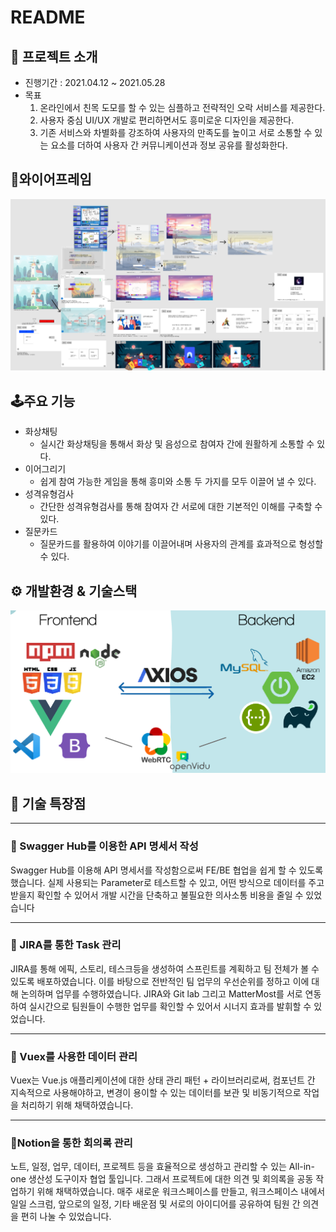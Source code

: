 # README



## 📑 프로젝트 소개

- 진행기간 : 2021.04.12 ~ 2021.05.28
- 목표
  1. 온라인에서 친목 도모를 할 수 있는 심플하고 전략적인 오락 서비스를 제공한다.
  2. 사용자 중심 UI/UX 개발로 편리하면서도 흥미로운 디자인을 제공한다.
  3. 기존 서비스와 차별화를 강조하여 사용자의 만족도를 높이고 서로 소통할 수 있는 요소를 더하여 사용자 간 커뮤니케이션과 정보 공유를 활성화한다.



## 👀와이어프레임

![wireframes](documents/img/wireframes.png)



## 🕹️주요 기능

- 화상채팅
  - 실시간 화상채팅을 통해서 화상 및 음성으로 참여자 간에 원활하게 소통할 수 있다.
- 이어그리기
  - 쉽게 참여 가능한 게임을 통해 흥미와 소통 두 가지를 모두 이끌어 낼 수 있다.
- 성격유형검사
  - 간단한 성격유형검사를 통해 참여자 간 서로에 대한 기본적인 이해를 구축할 수 있다.
- 질문카드
  - 질문카드를 활용하여 이야기를 이끌어내며 사용자의 관계를 효과적으로 형성할 수 있다.



## ⚙️ 개발환경 & 기술스택

![tech](documents/img/tech.png)



## 📌 기술 특장점

------

### 📃 Swagger Hub를 이용한 API 명세서 작성

Swagger Hub를 이용해 API 명세서를 작성함으로써 FE/BE 협업을 쉽게 할 수 있도록 했습니다. 실제 사용되는 Parameter로 테스트할 수 있고, 어떤 방식으로 데이터를 주고받을지 확인할 수 있어서 개발 시간을 단축하고 불필요한 의사소통 비용을 줄일 수 있었습니다

------

### 🌈 JIRA를 통한 Task 관리

JIRA를 통해 에픽, 스토리, 테스크등을 생성하여 스프린트를 계획하고 팀 전체가 볼 수 있도록 배포하였습니다. 이를 바탕으로 전반적인 팀 업무의 우선순위를 정하고 이에 대해 논의하며 업무를 수행하였습니다. JIRA와 Git lab 그리고 MatterMost를 서로 연동하여 실시간으로 팀원들이 수행한 업무를 확인할 수 있어서 시너지 효과를 발휘할 수 있었습니다.

------

### 📕 Vuex를 사용한 데이터 관리

Vuex는 Vue.js 애플리케이션에 대한 상태 관리 패턴 + 라이브러리로써, 컴포넌트 간 지속적으로 사용해야하고, 변경이 용이할 수 있는 데이터를 보관 및 비동기적으로 작업을 처리하기 위해 채택하였습니다.

------

### 📄Notion을 통한 회의록 관리

노트, 일정, 업무, 데이터, 프로젝트 등을 효율적으로 생성하고 관리할 수 있는 All-in-one 생산성 도구이자 협업 툴입니다. 그래서 프로젝트에 대한 의견 및 회의록을 공동 작업하기 위해 채택하였습니다. 매주 새로운 워크스페이스를 만들고, 워크스페이스 내에서 일일 스크럼, 앞으로의 일정, 기타 배운점 및 서로의 아이디어를 공유하여 팀원 간 의견을 편히 나눌 수 있었습니다.